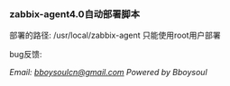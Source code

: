 ### zabbix-agent4.0自动部署脚本

部署的路径: /usr/local/zabbix-agent
只能使用root用户部署

bug反馈:

*Email: bboysoulcn@gmail.com*
*Powered by Bboysoul*
